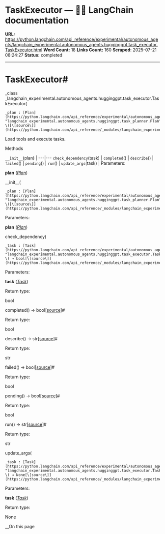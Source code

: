 # TaskExecutor — 🦜🔗 LangChain  documentation

**URL:** https://python.langchain.com/api_reference/experimental/autonomous_agents/langchain_experimental.autonomous_agents.hugginggpt.task_executor.TaskExecutor.html
**Word Count:** 18
**Links Count:** 160
**Scraped:** 2025-07-21 08:24:27
**Status:** completed

---

# TaskExecutor\#

_class _langchain\_experimental.autonomous\_agents.hugginggpt.task\_executor.TaskExecutor\(

    _plan : [Plan](https://python.langchain.com/api_reference/experimental/autonomous_agents/langchain_experimental.autonomous_agents.hugginggpt.task_planner.Plan.html#langchain_experimental.autonomous_agents.hugginggpt.task_planner.Plan "langchain_experimental.autonomous_agents.hugginggpt.task_planner.Plan")_, \)[\[source\]](https://python.langchain.com/api_reference/_modules/langchain_experimental/autonomous_agents/hugginggpt/task_executor.html#TaskExecutor)\#     

Load tools and execute tasks.

Methods

`__init__`\(plan\) |    ---|---   `check_dependency`\(task\) |    `completed`\(\) |    `describe`\(\) |    `failed`\(\) |    `pending`\(\) |    `run`\(\) |    `update_args`\(task\) |       Parameters:     

**plan** \([_Plan_](https://python.langchain.com/api_reference/experimental/autonomous_agents/langchain_experimental.autonomous_agents.hugginggpt.task_planner.Plan.html#langchain_experimental.autonomous_agents.hugginggpt.task_planner.Plan "langchain_experimental.autonomous_agents.hugginggpt.task_planner.Plan")\)

\_\_init\_\_\(

    _plan : [Plan](https://python.langchain.com/api_reference/experimental/autonomous_agents/langchain_experimental.autonomous_agents.hugginggpt.task_planner.Plan.html#langchain_experimental.autonomous_agents.hugginggpt.task_planner.Plan "langchain_experimental.autonomous_agents.hugginggpt.task_planner.Plan")_, \)[\[source\]](https://python.langchain.com/api_reference/_modules/langchain_experimental/autonomous_agents/hugginggpt/task_executor.html#TaskExecutor.__init__)\#     

Parameters:     

**plan** \([_Plan_](https://python.langchain.com/api_reference/experimental/autonomous_agents/langchain_experimental.autonomous_agents.hugginggpt.task_planner.Plan.html#langchain_experimental.autonomous_agents.hugginggpt.task_planner.Plan "langchain_experimental.autonomous_agents.hugginggpt.task_planner.Plan")\)

check\_dependency\(

    _task : [Task](https://python.langchain.com/api_reference/experimental/autonomous_agents/langchain_experimental.autonomous_agents.hugginggpt.task_executor.Task.html#langchain_experimental.autonomous_agents.hugginggpt.task_executor.Task "langchain_experimental.autonomous_agents.hugginggpt.task_executor.Task")_, \) → bool[\[source\]](https://python.langchain.com/api_reference/_modules/langchain_experimental/autonomous_agents/hugginggpt/task_executor.html#TaskExecutor.check_dependency)\#     

Parameters:     

**task** \([_Task_](https://python.langchain.com/api_reference/experimental/autonomous_agents/langchain_experimental.autonomous_agents.hugginggpt.task_executor.Task.html#langchain_experimental.autonomous_agents.hugginggpt.task_executor.Task "langchain_experimental.autonomous_agents.hugginggpt.task_executor.Task")\)

Return type:     

bool

completed\(\) → bool[\[source\]](https://python.langchain.com/api_reference/_modules/langchain_experimental/autonomous_agents/hugginggpt/task_executor.html#TaskExecutor.completed)\#     

Return type:     

bool

describe\(\) → str[\[source\]](https://python.langchain.com/api_reference/_modules/langchain_experimental/autonomous_agents/hugginggpt/task_executor.html#TaskExecutor.describe)\#     

Return type:     

str

failed\(\) → bool[\[source\]](https://python.langchain.com/api_reference/_modules/langchain_experimental/autonomous_agents/hugginggpt/task_executor.html#TaskExecutor.failed)\#     

Return type:     

bool

pending\(\) → bool[\[source\]](https://python.langchain.com/api_reference/_modules/langchain_experimental/autonomous_agents/hugginggpt/task_executor.html#TaskExecutor.pending)\#     

Return type:     

bool

run\(\) → str[\[source\]](https://python.langchain.com/api_reference/_modules/langchain_experimental/autonomous_agents/hugginggpt/task_executor.html#TaskExecutor.run)\#     

Return type:     

str

update\_args\(

    _task : [Task](https://python.langchain.com/api_reference/experimental/autonomous_agents/langchain_experimental.autonomous_agents.hugginggpt.task_executor.Task.html#langchain_experimental.autonomous_agents.hugginggpt.task_executor.Task "langchain_experimental.autonomous_agents.hugginggpt.task_executor.Task")_, \) → None[\[source\]](https://python.langchain.com/api_reference/_modules/langchain_experimental/autonomous_agents/hugginggpt/task_executor.html#TaskExecutor.update_args)\#     

Parameters:     

**task** \([_Task_](https://python.langchain.com/api_reference/experimental/autonomous_agents/langchain_experimental.autonomous_agents.hugginggpt.task_executor.Task.html#langchain_experimental.autonomous_agents.hugginggpt.task_executor.Task "langchain_experimental.autonomous_agents.hugginggpt.task_executor.Task")\)

Return type:     

None

__On this page